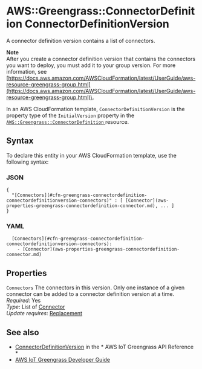 # AWS::Greengrass::ConnectorDefinition ConnectorDefinitionVersion<a name="aws-properties-greengrass-connectordefinition-connectordefinitionversion"></a>

<a name="aws-properties-greengrass-connectordefinition-connectordefinitionversion-description"></a>A connector definition version contains a list of connectors\.

**Note**  
After you create a connector definition version that contains the connectors you want to deploy, you must add it to your group version\. For more information, see [https://docs.aws.amazon.com/AWSCloudFormation/latest/UserGuide/aws-resource-greengrass-group.html](https://docs.aws.amazon.com/AWSCloudFormation/latest/UserGuide/aws-resource-greengrass-group.html)\.

<a name="aws-properties-greengrass-connectordefinition-connectordefinitionversion-inheritance"></a> In an AWS CloudFormation template, `ConnectorDefinitionVersion` is the property type of the `InitialVersion` property in the [ `AWS::Greengrass::ConnectorDefinition` ](https://docs.aws.amazon.com/AWSCloudFormation/latest/UserGuide/aws-resource-greengrass-connectordefinition.html) resource\.

## Syntax<a name="aws-properties-greengrass-connectordefinition-connectordefinitionversion-syntax"></a>

To declare this entity in your AWS CloudFormation template, use the following syntax:

### JSON<a name="aws-properties-greengrass-connectordefinition-connectordefinitionversion-syntax.json"></a>

```
{
  "[Connectors](#cfn-greengrass-connectordefinition-connectordefinitionversion-connectors)" : [ [Connector](aws-properties-greengrass-connectordefinition-connector.md), ... ]
}
```

### YAML<a name="aws-properties-greengrass-connectordefinition-connectordefinitionversion-syntax.yaml"></a>

```
  [Connectors](#cfn-greengrass-connectordefinition-connectordefinitionversion-connectors): 
    - [Connector](aws-properties-greengrass-connectordefinition-connector.md)
```

## Properties<a name="aws-properties-greengrass-connectordefinition-connectordefinitionversion-properties"></a>

`Connectors`  <a name="cfn-greengrass-connectordefinition-connectordefinitionversion-connectors"></a>
The connectors in this version\. Only one instance of a given connector can be added to a connector definition version at a time\.  
*Required*: Yes  
*Type*: List of [Connector](aws-properties-greengrass-connectordefinition-connector.md)  
*Update requires*: [Replacement](https://docs.aws.amazon.com/AWSCloudFormation/latest/UserGuide/using-cfn-updating-stacks-update-behaviors.html#update-replacement)

## See also<a name="aws-properties-greengrass-connectordefinition-connectordefinitionversion--seealso"></a>
+  [ConnectorDefinitionVersion](https://docs.aws.amazon.com/greengrass/latest/apireference/definitions-connectordefinitionversion.html) in the * AWS IoT Greengrass API Reference * 
+  [AWS IoT Greengrass Developer Guide](https://docs.aws.amazon.com/greengrass/latest/developerguide/) 